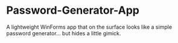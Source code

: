 # Password-Generator-App
A lightweight WinForms app that on the surface looks like a simple password generator… but hides a little gimick.
